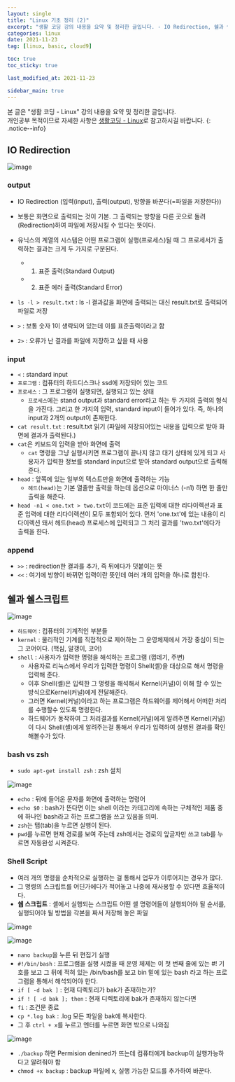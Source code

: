 ```yaml
---
layout: single
title: "Linux 기초 정리 (2)"
excerpt: "생활 코딩 강의 내용을 요약 및 정리한 글입니다. - IO Redirection, 쉘과 쉘스크립트"
categories: linux
date: 2021-11-23
tag: [linux, basic, cloud9]

toc: true
toc_sticky: true

last_modified_at: 2021-11-23

sidebar_main: true
---
```


본 글은 "생활 코딩 - Linux" 강의 내용을 요약 및 정리한 글입니다. <br> 개인공부 목적이므로 자세한 사항은 [생활코딩 - Linux](https://www.inflearn.com/course/%EC%83%9D%ED%99%9C%EC%BD%94%EB%94%A9-%EB%A6%AC%EB%88%85%EC%8A%A4-%EA%B0%95%EC%A2%8C#curriculum)로 참고하시길 바랍니다.
{: .notice--info}

## IO Redirection

![image](https://user-images.githubusercontent.com/78655692/143034784-7a084841-cba7-479c-8661-585952a3f6e1.png)

### output 

- IO Redirection (입력(input), 출력(output), 방향을 바꾼다(=파일을 저장한다))
- 보통은 화면으로 출력되는 것이 기본. 그 출력되는 방향을 다른 곳으로 돌려(Redirection)하여 파일에 저장시킬 수 있다는 뜻이다.
- 유닉스의 계열의 시스템은 어떤 프로그램이 실행(프로세스)될 때 그 프로세서가 출력하는 결과는 크게 두 가지로 구분된다.
  - 1. 표준 출력(Standard Output)
  - 2. 표준 에러 출력(Standard Error)

- `ls -l > result.txt` : ls -l 결과값을 화면에 출력되는 대신 result.txt로 출력되어 파일로 저장
- `>` : 보통 숫자 1이 생략되어 있는데 이를 표준출력이라고 함
- `2>` : 오류가 난 결과를 파일에 저장하고 싶을 때 사용

### input 

- `<` : standard input
- `프로그램` : 컴퓨터의 하드디스크나 ssd에 저장되어 있는 코드
- `프로세스` : 그 프로그램이 실행되면, 실행되고 있는 상태
  - `프로세스`에는 stand output과 standard error라고 하는 두 가지의 출력의 형식을 가진다. 그리고 한 가지의 입력, standard input이 들어가 있다. 즉, 하나의 input과 2개의 output이 존재한다.
- `cat result.txt` : result.txt 읽기 (파일에 저장되어있는 내용을 입력으로 받아 화면에 결과가 출력된다.)
- `cat`은 키보드의 입력을 받아 화면에 출력
  - `cat` 명령을 그냥 실행시키면 프로그램이 끝나지 않고 대기 상태에 있게 되고 사용자가 입력한 정보를 standard input으로 받아 standard output으로 출력해준다.
- `head` : 앞쪽에 있는 일부의 텍스트만을 화면에 출력하는 기능
  - `헤드(head)`는 기본 열줄만 출력을 하는데 옵션으로 마이너스 (-n1) 하면 한 줄만 출력을 해준다.
- `head -n1 < one.txt > two.txt`이 코드에는 표준 입력에 대한 리다이렉션과 표준 입력에 대한 리다이렉션이 모두 포함되어 있다. 먼저 'one.txt'에 있는 내용이 리다이렉션 돼서
헤드(head) 프로세스에 입력되고 그 처리 결과를 'two.txt'에다가 출력을 한다.

### append 

- `>>` : redirection한 결과를 추가, 즉 뒤에다가 덧붙이는 뜻
- `<<` : 여기에 방향이 바뀌면 입력이란 뜻인데 여러 개의 입력을 하나로 합친다.

## 쉘과 쉘스크립트

![image](https://user-images.githubusercontent.com/78655692/143039373-251eab2f-ebe1-46d7-9890-c24f1fad54dc.png)

- `하드웨어` : 컴퓨터의 기계적인 부분들
- `kernel` : 물리적인 기계를 직접적으로 제어하는 그 운영체제에서 가장 중심이 되는 그 코어이다. (핵심, 알갱이, 코어)
- `shell` : 사용자가 입력한 명령을 해석하는 프로그램 (껍데기, 주변)
  - 사용자로 리눅스에서 우리가 입력한 명령이 Shell(셸)을 대상으로 해서 명령을 입력해 준다. 
  - 이후 Shell(셸)은 입력한 그 명령을 해석해서 Kernel(커널)이 이해 할 수 있는 방식으로Kernel(커널)에게 전달해준다.
  - 그러면 Kernel(커널)이라고 하는 프로그램은 하드웨어를 제어해서 어떠한 처리를 수행할수 있도록 명령한다.
  - 하드웨어가 동작하여 그 처리결과를 Kernel(커널)에게 알려주면 Kernel(커널)이 다시 Shell(셸)에게 알려주는걸 통해서 우리가 입력하여 실행된 결과를 확인해볼수가 있다.

### bash vs zsh

- `sudo apt-get install zsh` : zsh 설치

![image](https://user-images.githubusercontent.com/78655692/143040003-0eebe7b2-dc0b-4a56-b601-aa6a49bb6011.png)

- `echo` : 뒤에 들어온 문자를 화면에 출력하는 명령어
- `echo $0` : bash가 뜬다면 이는 shell 이라는 카테고리에 속하는 구체적인 제품 중에 하나인 bash라고 하는 프로그램을 쓰고 있음을 의미.
- `zsh`는 탭(tab)을 누르면 실행이 된다.
- `pwd`를 누르면 현재 경로를 보여 주는데 zsh에서는 경로의 앞글자만 쓰고 tab를 누르면 자동완성 시켜준다.

### Shell Script 

- 여러 개의 명령을 순차적으로 실행하는 걸 통해서 업무가 이루어지는 경우가 많다.
- 그 명령의 스크립트를 어딘가에다가 적어놓고 나중에 재사용할 수 있다면 효율적이다.
- **쉡 스크립트** : 셸에서 실행되는 스크립트 어떤 셸 명령어들이 실행되어야 될 순서를, 실행되어야 될 방법을 각본을 짜서 저장해 놓은 파일

![image](https://user-images.githubusercontent.com/78655692/143042211-c8e955db-663f-48a4-9f98-a11f90cf9b08.png)

![image](https://user-images.githubusercontent.com/78655692/143043518-5b595df9-789b-4358-a332-e62a6bfc09f4.png)

- `nano backup`을 누른 뒤 편집기 실행
- `#!/bin/bash` : 프로그램을 실행 시켰을 때 운영 체제는 이 첫 번째 줄에 있는 #! 기호를 보고 그 뒤에 적혀 있는 /bin/bash를 보고 bin 밑에 있는 bash 라고 하는 프로그램을 통해서 해석되어야 한다.
- `if [ -d bak ]` : 현재 디렉토리가 bak가 존재하는가?
- `if ! [ -d bak ]; then` : 현재 디렉토리에 bak가 존재하지 않는다면
- `fi` : 조건문 종료
- `cp *.log bak` : .log 모든 파일을 bak에 복사한다.
- 그 후 `ctrl + x`를 누르고 엔터를 누르면 화면 밖으로 나와짐

![image](https://user-images.githubusercontent.com/78655692/143044428-82f4a49d-2e40-4617-9e07-15943d805d6e.png)

- `./backup` 하면 Permision  denined가 뜨는데 컴퓨터에게 backup이 실행가능하다고 알려줘야 함 
- `chmod +x backup` : backup 파일에 x, 실행 가능한 모드를 추가하여 바꾼다.